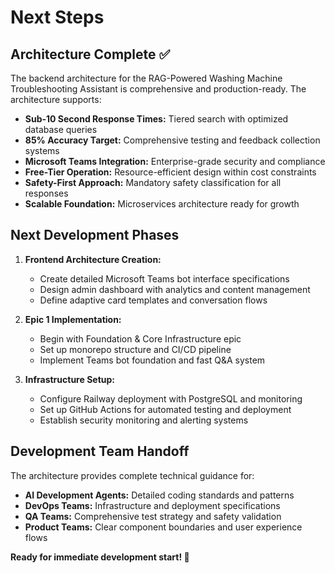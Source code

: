 # Next Steps

## Architecture Complete ✅

The backend architecture for the RAG-Powered Washing Machine Troubleshooting Assistant is comprehensive and production-ready. The architecture supports:

- **Sub-10 Second Response Times:** Tiered search with optimized database queries
- **85% Accuracy Target:** Comprehensive testing and feedback collection systems
- **Microsoft Teams Integration:** Enterprise-grade security and compliance
- **Free-Tier Operation:** Resource-efficient design within cost constraints
- **Safety-First Approach:** Mandatory safety classification for all responses
- **Scalable Foundation:** Microservices architecture ready for growth

## Next Development Phases

1. **Frontend Architecture Creation:**
   - Create detailed Microsoft Teams bot interface specifications  
   - Design admin dashboard with analytics and content management
   - Define adaptive card templates and conversation flows

2. **Epic 1 Implementation:**
   - Begin with Foundation & Core Infrastructure epic
   - Set up monorepo structure and CI/CD pipeline
   - Implement Teams bot foundation and fast Q&A system

3. **Infrastructure Setup:**
   - Configure Railway deployment with PostgreSQL and monitoring
   - Set up GitHub Actions for automated testing and deployment
   - Establish security monitoring and alerting systems

## Development Team Handoff

The architecture provides complete technical guidance for:
- **AI Development Agents:** Detailed coding standards and patterns
- **DevOps Teams:** Infrastructure and deployment specifications  
- **QA Teams:** Comprehensive test strategy and safety validation
- **Product Teams:** Clear component boundaries and user experience flows

**Ready for immediate development start! 🚀**